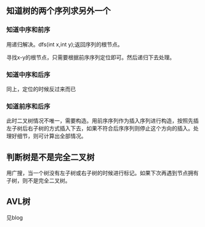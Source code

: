 ## 知道树的两个序列求另外一个

### 知道中序和前序
用递归解决。dfs(int x,int y);返回序列的根节点。

寻找x-y的根节点，只需要根据前序序列定位即可。然后递归下去处理。

### 知道中序和后序
同上，定位的时候反过来而已

### 知道前序和后序
此时二叉树情况不唯一，需要构造。用前序序列作为插入序列进行构造，按照先插左子树后右子树的方式插入下去，如果不符合后序序列则停止这个方向的插入。处理好细节，则可计算出全部情况。

## 判断树是不是完全二叉树
用广搜，当一个树没有左子树或右子树的时候进行标记。如果下次再遇到节点拥有子树，则不是完全二叉树。

## AVL树
见blog
